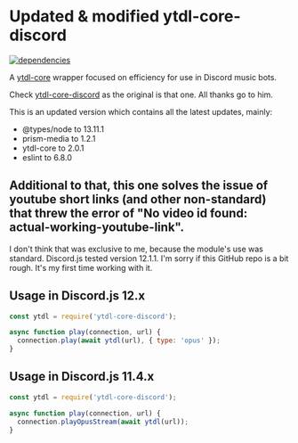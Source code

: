 # Updated & modified ytdl-core-discord

[![dependencies](https://david-dm.org/hardrock13/tirpitz.svg)](https://david-dm.org/hardrock13/tirpitz)

A [ytdl-core](https://github.com/fent/node-ytdl-core/) wrapper focused on efficiency for use in Discord music bots.

Check [ytdl-core-discord](https://github.com/amishshah/ytdl-core-discord) as the original is that one. All thanks go to him.

This is an updated version which contains all the latest updates, mainly:
- @types/node to 13.11.1
- prism-media to 1.2.1
- ytdl-core to 2.0.1
- eslint to 6.8.0

## Additional to that, this one solves the issue of youtube short links (and other non-standard) that threw the error of "No video id found: actual-working-youtube-link".
  I don't think that was exclusive to me, because the module's use was standard. Discord.js tested version 12.1.1.
  I'm sorry if this GitHub repo is a bit rough. It's my first time working with it.

## Usage in Discord.js 12.x

```js
const ytdl = require('ytdl-core-discord');

async function play(connection, url) {
  connection.play(await ytdl(url), { type: 'opus' });
}
```

## Usage in Discord.js 11.4.x

```js
const ytdl = require('ytdl-core-discord');

async function play(connection, url) {
  connection.playOpusStream(await ytdl(url));
}
```
